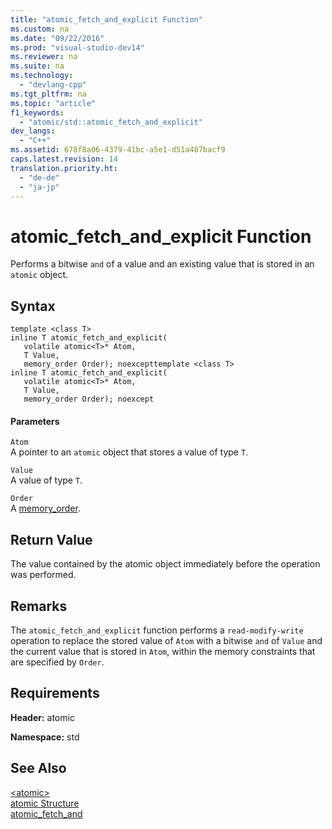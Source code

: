 ```yaml
---
title: "atomic_fetch_and_explicit Function"
ms.custom: na
ms.date: "09/22/2016"
ms.prod: "visual-studio-dev14"
ms.reviewer: na
ms.suite: na
ms.technology: 
  - "devlang-cpp"
ms.tgt_pltfrm: na
ms.topic: "article"
f1_keywords: 
  - "atomic/std::atomic_fetch_and_explicit"
dev_langs: 
  - "C++"
ms.assetid: 678f8a06-4379-41bc-a5e1-d51a487bacf9
caps.latest.revision: 14
translation.priority.ht: 
  - "de-de"
  - "ja-jp"
---
```

# atomic_fetch_and_explicit Function
Performs a bitwise `and` of a value and an existing value that is stored in an `atomic` object.  
  
## Syntax  
  
```  
template <class T>  
inline T atomic_fetch_and_explicit(  
   volatile atomic<T>* Atom,  
   T Value,  
   memory_order Order); noexcepttemplate <class T>  
inline T atomic_fetch_and_explicit(  
   volatile atomic<T>* Atom,  
   T Value,  
   memory_order Order); noexcept  
```  
  
#### Parameters  
 `Atom`  
 A pointer to an `atomic` object that stores a value of type `T`.  
  
 `Value`  
 A value of type `T`.  
  
 `Order`  
 A [memory_order](../vs140/memory_order-enum.md).  
  
## Return Value  
 The value contained by the atomic object immediately before the operation was performed.  
  
## Remarks  
 The `atomic_fetch_and_explicit` function performs a `read-modify-write` operation to replace the stored value of `Atom` with a bitwise `and` of `Value` and the current value that is stored in `Atom`, within the memory constraints that are specified by `Order`.  
  
## Requirements  
 **Header:** atomic  
  
 **Namespace:** std  
  
## See Also  
 [\<atomic>](../vs140/-atomic-.md)   
 [atomic Structure](../vs140/atomic-structure.md)   
 [atomic_fetch_and](../vs140/atomic_fetch_and-function.md)